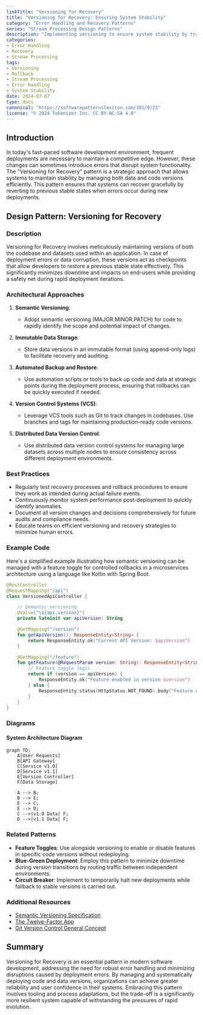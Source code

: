 ```yaml
---
linkTitle: "Versioning for Recovery"
title: "Versioning for Recovery: Ensuring System Stability"
category: "Error Handling and Recovery Patterns"
series: "Stream Processing Design Patterns"
description: "Implementing versioning to ensure system stability by tracking data and code changes to enable effective rollback during failure events."
categories:
- Error Handling
- Recovery
- Stream Processing
tags:
- Versioning
- Rollback
- Stream Processing
- Error Handling
- System Stability
date: 2024-07-07
type: docs
canonical: "https://softwarepatternslexicon.com/101/9/23"
license: "© 2024 Tokenizer Inc. CC BY-NC-SA 4.0"
---
```


## Introduction

In today's fast-paced software development environment, frequent deployments are necessary to maintain a competitive edge. However, these changes can sometimes introduce errors that disrupt system functionality. The "Versioning for Recovery" pattern is a strategic approach that allows systems to maintain stability by managing both data and code versions efficiently. This pattern ensures that systems can recover gracefully by reverting to previous stable states when errors occur during new deployments.

## Design Pattern: Versioning for Recovery

### Description

Versioning for Recovery involves meticulously maintaining versions of both the codebase and datasets used within an application. In case of deployment errors or data corruption, these versions act as checkpoints that allow developers to restore a previous stable state effectively. This significantly minimizes downtime and impacts on end-users while providing a safety net during rapid deployment iterations.

### Architectural Approaches

1. **Semantic Versioning**:
   - Adopt semantic versioning (MAJOR.MINOR.PATCH) for code to rapidly identify the scope and potential impact of changes.

2. **Immutable Data Storage**:
   - Store data versions in an immutable format (using append-only logs) to facilitate recovery and auditing.

3. **Automated Backup and Restore**:
   - Use automation scripts or tools to back up code and data at strategic points during the deployment process, ensuring that rollbacks can be quickly executed if needed.

4. **Version Control Systems (VCS)**:
   - Leverage VCS tools such as Git to track changes in codebases. Use branches and tags for maintaining production-ready code versions.

5. **Distributed Data Version Control**:
   - Use distributed data version control systems for managing large datasets across multiple nodes to ensure consistency across different deployment environments.

### Best Practices

- Regularly test recovery processes and rollback procedures to ensure they work as intended during actual failure events.
- Continuously monitor system performance post-deployment to quickly identify anomalies.
- Document all version changes and decisions comprehensively for future audits and compliance needs.
- Educate teams on efficient versioning and recovery strategies to minimize human errors.

### Example Code

Here's a simplified example illustrating how semantic versioning can be managed with a feature toggle for controlled rollbacks in a microservices architecture using a language like Kotlin with Spring Boot.

```kotlin
@RestController
@RequestMapping("/api")
class VersionedApiController {

    // Semantic versioning
    @Value("\${api.version}")
    private lateinit var apiVersion: String

    @GetMapping("/version")
    fun getApiVersion(): ResponseEntity<String> {
        return ResponseEntity.ok("Current API Version: $apiVersion")
    }

    @GetMapping("/feature")
    fun getFeature(@RequestParam version: String): ResponseEntity<String> {
        // Feature toggle logic
        return if (version == apiVersion) {
            ResponseEntity.ok("Feature enabled in version $version")
        } else {
            ResponseEntity.status(HttpStatus.NOT_FOUND).body("Feature not available in version $version")
        }
    }
}
```

### Diagrams

#### System Architecture Diagram

```mermaid
graph TD;
    A[User Requests]
    B[API Gateway]
    C[Service v1.0]
    D[Service v1.1]
    E[Version Controller]
    F[Data Storage]
  
    A --> B;
    B --> E;
    E --> C;
    E --> D;
    C -->|v1.0 Data| F;
    D -->|v1.1 Data| F;
```

### Related Patterns

- **Feature Toggles**: Use alongside versioning to enable or disable features in specific code versions without redeploying.
- **Blue-Green Deployment**: Employ this pattern to minimize downtime during version transitions by routing traffic between independent environments.
- **Circuit Breaker**: Implement to temporarily halt new deployments while fallback to stable versions is carried out.

### Additional Resources

- [Semantic Versioning Specification](https://semver.org/)
- [The Twelve-Factor App](https://12factor.net/)
- [Git Version Control General Concept](https://git-scm.com/about)

## Summary

Versioning for Recovery is an essential pattern in modern software development, addressing the need for robust error handling and minimizing disruptions caused by deployment errors. By managing and systematically deploying code and data versions, organizations can achieve greater reliability and user confidence in their systems. Embracing this pattern involves tooling and process adaptations, but the trade-off is a significantly more resilient system capable of withstanding the pressures of rapid evolution.
